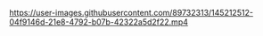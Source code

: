 https://user-images.githubusercontent.com/89732313/145212512-04f9146d-21e8-4792-b07b-42322a5d2f22.mp4

